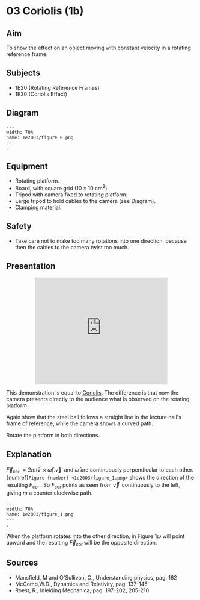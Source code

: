 # 03 Coriolis (1b) 

## Aim   
To show the effect on an object moving with constant velocity in a rotating reference frame.    
  
## Subjects   
* 1E20 (Rotating Reference Frames) 
* 1E30 (Coriolis Effect)   

## Diagram
```{figure} figures/figure_0.png  
---  
width: 70%  
name: 1e2003/figure_0.png  
---  
. 
```
  
## Equipment   
- Rotating platform.
- Board, with square grid $\left(10 \times 10 \mathrm{~cm}^{2}\right)$.
- Tripod with camera fixed to rotating platform.
- Large tripod to hold cables to the camera (see Diagram).
- Clamping material.
  
## Safety   
 
 *  Take care not to make too many rotations into one direction, because then the cables to the camera twist too much.
    
  
## Presentation   

<div style="display: flex; justify-content: center;">
    <div style="position: relative; width: 70%; height: 0; padding-bottom: 56.25%;">
        <iframe
            src="https://www.youtube.com/embed/8Qdkv0y7fFw?si=vVCM4Kh5RulQ7HD4"
            style="position: absolute; top: 0; left: 0; width: 100%; height: 100%;"
            frameborder="0"
            allow="accelerometer; autoplay; clipboard-write; encrypted-media; gyroscope; picture-in-picture"
            allowfullscreen
        ></iframe>
    </div>
</div>

This demonstration is equal to [Coriolis](../1E2002%20Coriolis/1E2002.md). The difference is that now the camera presents directly to the audience what is observed on the rotating platform.

Again show that the steel ball follows a straight line in the lecture hall's frame of reference, while the camera shows a curved path.

Rotate the platform in both directions. 
  
## Explanation   
$\vec{F}_{\text {cor }}=2 m\left(\bar{v}^{'} \times \bar{\omega}\right) . \vec{v}^{'}$ and $\bar{\omega}$ are continuously perpendicular to each other. {numref}`Figure {number} <1e2003/figure_1.png>` shows the direction of the resulting $F_{\text {cor }}$. So $F_{\text {cor }}$ points as seen from $\vec{v}^{'}$ continuously to the left, giving $m$ a counter clockwise path.

```{figure} figures/figure_1.png  
---  
width: 70%  
name: 1e2003/figure_1.png  
---  
. 
```

When the platform rotates into the other direction, in Figure $1 \bar{\omega}$ will point upward and the resulting $\vec{F}_{\text {cor }}$ will be the opposite direction.  
  
## Sources
 *  Mansfield, M and O'Sullivan, C., Understanding physics, pag. 182 
 *  McComb,W.D., Dynamics and Relativity, pag. 137-145 
 *  Roest, R., Inleiding Mechanica, pag. 197-202, 205-210
  
